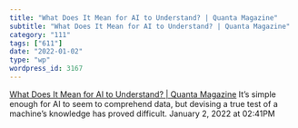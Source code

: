 ```yaml
---
title: "What Does It Mean for AI to Understand? | Quanta Magazine"
subtitle: "What Does It Mean for AI to Understand? | Quanta Magazine"
category: "111"
tags: ["611"]
date: "2022-01-02"
type: "wp"
wordpress_id: 3167
---
```

[ What Does It Mean for AI to Understand? | Quanta Magazine](https://www.quantamagazine.org/what-does-it-mean-for-ai-to-understand-20211216/)
 It’s simple enough for AI to seem to comprehend data, but devising a true test of a machine’s knowledge has proved difficult.
January 2, 2022 at 02:41PM